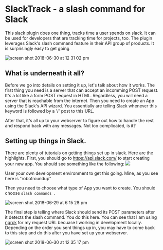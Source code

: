 # SlackTrack - a slash command for Slack
This slack plugin does one thing, tracks time a user spends on slack. It can be used for developers that are tracking time for projects, too. The plugin leverages Slack's slash command feature in their API group of products. It is surprisingly easy to get going.

![screen shot 2018-06-30 at 12 31 02 pm](https://user-images.githubusercontent.com/24664863/42128482-83de13d6-7c61-11e8-828d-c2a478e2a7da.png)

## What is underneath it all?
Before we go into details on setting it up, let's talk about how it works. The first thing you need is a server that can accept an incomming POST request. It's a lot like a form POST request in HTML. Regardless, you will need a server that is reachable from the internet. Then you need to create an App using the Slack's API wizard. You essentially are telling Slack whenever this keyword is followed by a '/' post to this URL. 

After that, it's all up to your webserver to figure out how to handle the rest and respond back with any messages. Not too complicated, is it?

## Setting up things in Slack.
There are plenty of tutorials on getting things set up in slack. Here are the highlights. First, you should go to https://api.slack.com/ to start creating your new app. You should see something like the following:
![](https://user-images.githubusercontent.com/24664863/42128444-b041f6c8-7c60-11e8-87d7-61cd3f28ac43.png)

User your own development environment to get this going. Mine, as you see here is "robotroundup"

Then you need to choose what type of App you want to create. You should choose ```slash commands ```.

![screen shot 2018-06-29 at 6 15 28 pm](https://user-images.githubusercontent.com/24664863/42128463-3cf58832-7c61-11e8-8993-86c1d316f6db.png)

The final step is telling where Slack should send its POST parameters after it detects the slash command. You do this here. You can see that I am using [ngrok](https://ngrok.com/) for my request URL becuase I working in development locally. Depending on the order you sent things up in, you may have to come back to this step and do this after you have set up your webserver.

![screen shot 2018-06-30 at 12 35 17 pm](https://user-images.githubusercontent.com/24664863/42128510-13d0b688-7c62-11e8-92cc-887580a0f08d.png)
